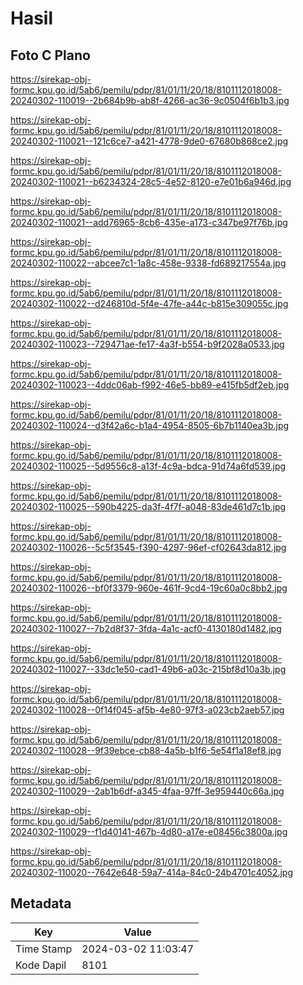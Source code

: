 # Hasil

## Foto C Plano

https://sirekap-obj-formc.kpu.go.id/5ab6/pemilu/pdpr/81/01/11/20/18/8101112018008-20240302-110019--2b684b9b-ab8f-4266-ac36-9c0504f6b1b3.jpg

https://sirekap-obj-formc.kpu.go.id/5ab6/pemilu/pdpr/81/01/11/20/18/8101112018008-20240302-110021--121c6ce7-a421-4778-9de0-67680b868ce2.jpg

https://sirekap-obj-formc.kpu.go.id/5ab6/pemilu/pdpr/81/01/11/20/18/8101112018008-20240302-110021--b6234324-28c5-4e52-8120-e7e01b6a946d.jpg

https://sirekap-obj-formc.kpu.go.id/5ab6/pemilu/pdpr/81/01/11/20/18/8101112018008-20240302-110021--add76965-8cb6-435e-a173-c347be97f76b.jpg

https://sirekap-obj-formc.kpu.go.id/5ab6/pemilu/pdpr/81/01/11/20/18/8101112018008-20240302-110022--abcee7c1-1a8c-458e-9338-fd689217554a.jpg

https://sirekap-obj-formc.kpu.go.id/5ab6/pemilu/pdpr/81/01/11/20/18/8101112018008-20240302-110022--d246810d-5f4e-47fe-a44c-b815e309055c.jpg

https://sirekap-obj-formc.kpu.go.id/5ab6/pemilu/pdpr/81/01/11/20/18/8101112018008-20240302-110023--729471ae-fe17-4a3f-b554-b9f2028a0533.jpg

https://sirekap-obj-formc.kpu.go.id/5ab6/pemilu/pdpr/81/01/11/20/18/8101112018008-20240302-110023--4ddc06ab-f992-46e5-bb89-e415fb5df2eb.jpg

https://sirekap-obj-formc.kpu.go.id/5ab6/pemilu/pdpr/81/01/11/20/18/8101112018008-20240302-110024--d3f42a6c-b1a4-4954-8505-6b7b1140ea3b.jpg

https://sirekap-obj-formc.kpu.go.id/5ab6/pemilu/pdpr/81/01/11/20/18/8101112018008-20240302-110025--5d9556c8-a13f-4c9a-bdca-91d74a6fd539.jpg

https://sirekap-obj-formc.kpu.go.id/5ab6/pemilu/pdpr/81/01/11/20/18/8101112018008-20240302-110025--590b4225-da3f-4f7f-a048-83de461d7c1b.jpg

https://sirekap-obj-formc.kpu.go.id/5ab6/pemilu/pdpr/81/01/11/20/18/8101112018008-20240302-110026--5c5f3545-f390-4297-96ef-cf02643da812.jpg

https://sirekap-obj-formc.kpu.go.id/5ab6/pemilu/pdpr/81/01/11/20/18/8101112018008-20240302-110026--bf0f3379-960e-461f-9cd4-19c60a0c8bb2.jpg

https://sirekap-obj-formc.kpu.go.id/5ab6/pemilu/pdpr/81/01/11/20/18/8101112018008-20240302-110027--7b2d8f37-3fda-4a1c-acf0-4130180d1482.jpg

https://sirekap-obj-formc.kpu.go.id/5ab6/pemilu/pdpr/81/01/11/20/18/8101112018008-20240302-110027--33dc1e50-cad1-49b6-a03c-215bf8d10a3b.jpg

https://sirekap-obj-formc.kpu.go.id/5ab6/pemilu/pdpr/81/01/11/20/18/8101112018008-20240302-110028--0f14f045-af5b-4e80-97f3-a023cb2aeb57.jpg

https://sirekap-obj-formc.kpu.go.id/5ab6/pemilu/pdpr/81/01/11/20/18/8101112018008-20240302-110028--9f39ebce-cb88-4a5b-b1f6-5e54f1a18ef8.jpg

https://sirekap-obj-formc.kpu.go.id/5ab6/pemilu/pdpr/81/01/11/20/18/8101112018008-20240302-110029--2ab1b6df-a345-4faa-97ff-3e959440c66a.jpg

https://sirekap-obj-formc.kpu.go.id/5ab6/pemilu/pdpr/81/01/11/20/18/8101112018008-20240302-110029--f1d40141-467b-4d80-a17e-e08456c3800a.jpg

https://sirekap-obj-formc.kpu.go.id/5ab6/pemilu/pdpr/81/01/11/20/18/8101112018008-20240302-110020--7642e648-59a7-414a-84c0-24b4701c4052.jpg


## Metadata

| Key        | Value               |
| ---------- | ------------------- |
| Time Stamp | 2024-03-02 11:03:47 |
| Kode Dapil | 8101                |



